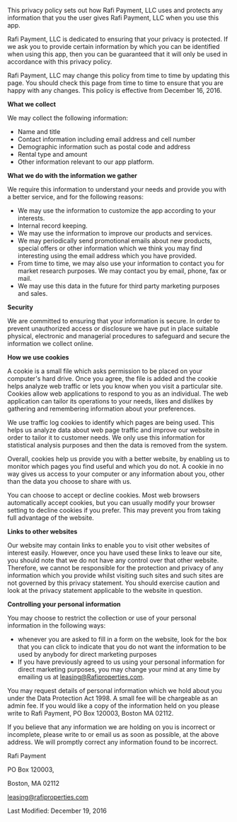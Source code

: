 This privacy policy sets out how Rafi Payment, LLC uses and protects any information that you the user gives Rafi Payment, LLC when you use this app.

Rafi Payment, LLC is dedicated to ensuring that your privacy is protected. If we ask you to provide certain information by which you can be identified when using this app, then you can be guaranteed that it will only be used in accordance with this privacy policy.

Rafi Payment, LLC may change this policy from time to time by updating this page. You should check this page from time to time to ensure that you are happy with any changes. This policy is effective from December 16, 2016.


**What we collect**

We may collect the following information:

- Name and title
- Contact information including email address and cell number
- Demographic information such as postal code and address
- Rental type and amount
- Other information relevant to our app platform.


**What we do with the information we gather**

We require this information to understand your needs and provide you with a better service, and for the following reasons:

- We may use the information to customize the app according to your interests.
- Internal record keeping.
- We may use the information to improve our products and services.
- We may periodically send promotional emails about new products, special offers or other information which we think you may find interesting using the email address which you have provided.
- From time to time, we may also use your information to contact you for market research purposes. We may contact you by email, phone, fax or mail.
- We may use this data in the future for third party marketing purposes and sales.


**Security**

We are committed to ensuring that your information is secure. In order to prevent unauthorized access or disclosure we have put in place suitable physical, electronic and managerial procedures to safeguard and secure the information we collect online.


**How we use cookies**

A cookie is a small file which asks permission to be placed on your computer's hard drive. Once you agree, the file is added and the cookie helps analyze web traffic or lets you know when you visit a particular site. Cookies allow web applications to respond to you as an individual. The web application can tailor its operations to your needs, likes and dislikes by gathering and remembering information about your preferences.

We use traffic log cookies to identify which pages are being used. This helps us analyze data about web page traffic and improve our website in order to tailor it to customer needs. We only use this information for statistical analysis purposes and then the data is removed from the system.

Overall, cookies help us provide you with a better website, by enabling us to monitor which pages you find useful and which you do not. A cookie in no way gives us access to your computer or any information about you, other than the data you choose to share with us.

You can choose to accept or decline cookies. Most web browsers automatically accept cookies, but you can usually modify your browser setting to decline cookies if you prefer. This may prevent you from taking full advantage of the website.


**Links to other websites**

Our website may contain links to enable you to visit other websites of interest easily. However, once you have used these links to leave our site, you should note that we do not have any control over that other website. Therefore, we cannot be responsible for the protection and privacy of any information which you provide whilst visiting such sites and such sites are not governed by this privacy statement. You should exercise caution and look at the privacy statement applicable to the website in question.


**Controlling your personal information**

You may choose to restrict the collection or use of your personal information in the following ways:

- whenever you are asked to fill in a form on the website, look for the box that you can click to indicate that you do not want the information to be used by anybody for direct marketing purposes
- If you have previously agreed to us using your personal information for direct marketing purposes, you may change your mind at any time by emailing us at leasing@Rafiproperties.com.

You may request details of personal information which we hold about you under the Data Protection Act 1998. A small fee will be chargeable as an admin fee. If you would like a copy of the information held on you please write to Rafi Payment, PO Box 120003, Boston MA 02112.

If you believe that any information we are holding on you is incorrect or incomplete, please write to or email us as soon as possible, at the above address. We will promptly correct any information found to be incorrect.

Rafi Payment

PO Box 120003,

Boston, MA 02112

[leasing@rafiproperties.com](mailto:leasing@rafiproperties.com)

Last Modified: December 19, 2016

